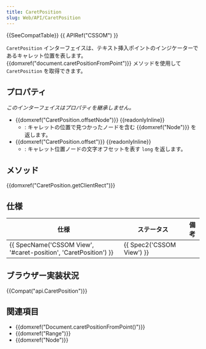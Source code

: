 ```yaml
---
title: CaretPosition
slug: Web/API/CaretPosition
---
```

{{SeeCompatTable}} {{ APIRef("CSSOM") }}

`CaretPosition` インターフェイスは、テキスト挿入ポイントのインジケーターであるキャレット位置を表します。 {{domxref("document.caretPositionFromPoint")}} メソッドを使用して `CaretPosition` を取得できます。

## プロパティ

_このインターフェイスはプロパティを継承しません。_

- {{domxref("CaretPosition.offsetNode")}} {{readonlyInline}}
  - : キャレットの位置で見つかったノードを含む {{domxref("Node")}} を返します。
- {{domxref("CaretPosition.offset")}} {{readonlyInline}}
  - : キャレット位置ノードの文字オフセットを表す `long` を返します。

## メソッド

{{domxref("CaretPosition.getClientRect")}}

## 仕様

| 仕様                                                                                 | ステータス                       | 備考 |
| ------------------------------------------------------------------------------------ | -------------------------------- | ---- |
| {{ SpecName('CSSOM View', '#caret-position', 'CaretPosition') }} | {{ Spec2('CSSOM View') }} |      |

## ブラウザー実装状況

{{Compat("api.CaretPosition")}}

## 関連項目

- {{domxref("Document.caretPositionFromPoint()")}}
- {{domxref("Range")}}
- {{domxref("Node")}}
